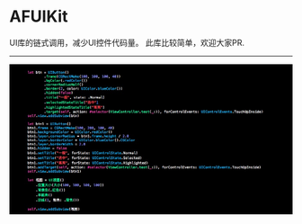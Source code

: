 # AFUIKit

UI库的链式调用，减少UI控件代码量。
此库比较简单，欢迎大家PR.

---

![code](https://raw.githubusercontent.com/myafer/AFUIKit/master/code.png)
